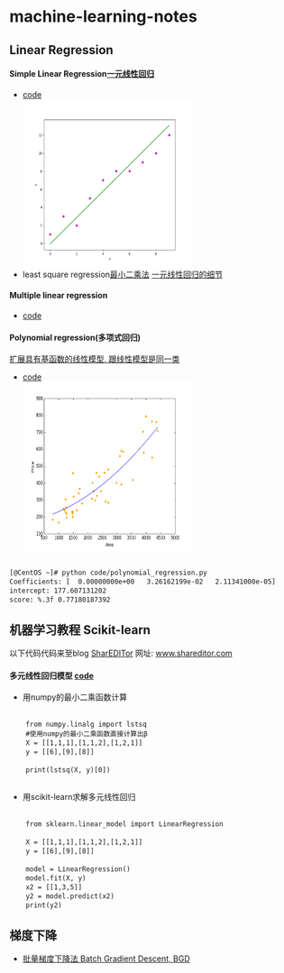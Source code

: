 # machine-learning-notes

## Linear Regression
#### Simple Linear Regression[一元线性回归](https://www.geeksforgeeks.org/linear-regression-python-implementation/)
* [code](code/simple_linear_regression.py)<br>
  <img src="images/simple_linear_regression.png" width = "300" height = "300" alt="title" align=center />
* least square regression[最小二乘法](https://zh.wikipedia.org/wiki/%E6%9C%80%E5%B0%8F%E4%BA%8C%E4%B9%98%E6%B3%95) [一元线性回归的细节](https://www.jianshu.com/p/fcd220697182)

#### Multiple linear regression
* [code](code/multiple_linear_regression.py)

#### Polynomial regression(多项式回归)
[扩展具有基函数的线性模型, 跟线性模型是同一类](https://www.jianshu.com/p/cf2b391a3c95)
* [code](code/polynomial_regression.py)<br>
  <img src="images/polynomial_regression.png" width = "300" height = "300" alt="title" align=center />
<pre><code>
[@CentOS ~]# python code/polynomial_regression.py
Coefficients: [  0.00000000e+00   3.26162199e-02   2.11341000e-05]
intercept: 177.607131202
score: %.3f 0.77180187392
</pre></code>

## 机器学习教程 Scikit-learn 
以下代码代码来至blog [SharEDITor](www.shareditor.com) 网址: www.shareditor.com

#### 多元线性回归模型 [code](code/scikit_learn_multvariable_linear_model_demo.py)
* 用numpy的最小二乘函数计算
<pre><code>
	from numpy.linalg import lstsq
    #使用numpy的最小二乘函数直接计算出β
    X = [[1,1,1],[1,1,2],[1,2,1]]
    y = [[6],[9],[8]]

    print(lstsq(X, y)[0])
	
</pre></code>
* 用scikit-learn求解多元线性回归
<pre><code>
    from sklearn.linear_model import LinearRegression

    X = [[1,1,1],[1,1,2],[1,2,1]]
    y = [[6],[9],[8]]

    model = LinearRegression()
    model.fit(X, y)
    x2 = [[1,3,5]]
    y2 = model.predict(x2)
    print(y2)
</pre></code>
## 梯度下降
* [批量梯度下降法 Batch Gradient Descent, BGD](http://kissg.me/2017/07/23/gradient-descent/)

